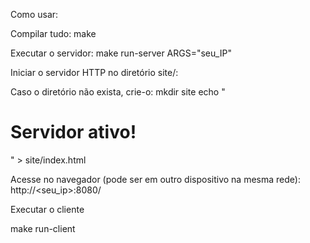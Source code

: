 Como usar:

Compilar tudo:
make

Executar o servidor:
make run-server ARGS="seu_IP"

Iniciar o servidor HTTP no diretório site/:

Caso o diretório não exista, crie-o:
mkdir site
echo "<h1>Servidor ativo!</h1>" > site/index.html

Acesse no navegador (pode ser em outro dispositivo na mesma rede):
http://<seu_ip>:8080/


Executar o cliente 

make run-client

